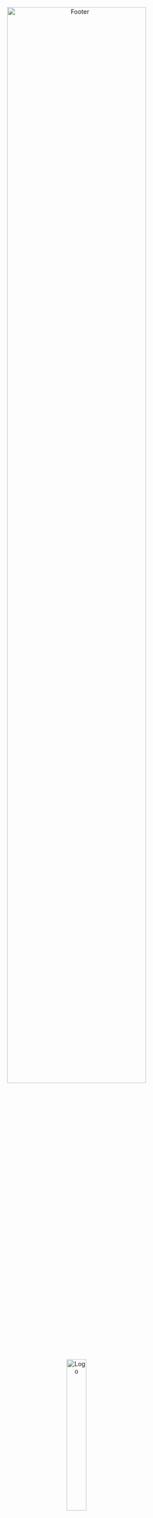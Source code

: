 <div align="center">
  <img src="https://github.com/kakao-tech-campus-2nd-step3/Team11_BE/raw/Evaluation/boomerang/src/main/resources/static/esset/footer.png" alt="Footer" width="80%">
 <br><br>
  <img src="https://raw.githubusercontent.com/kakao-tech-campus-2nd-step3/Team11_BE/Evaluation/boomerang/src/main/resources/static/esset/logo.png" alt="Logo" width="30%">
</div>

## 🎯 목차

1. [프로젝트 소개](#프로젝트-소개)
2. [문제 인식](#문제-인식)
3. [문제 해결](#문제-해결)
4. [배포된 인스턴스 주소](#배포된-인스턴스-주소)
5. [기술 스택](#기술-스택)
6. [개발 환경 설정](#개발-환경-설정)
7. [설치 및 실행 방법](#설치-및-실행-방법)
8. [주요 기능별 설명](#🔧-주요-기능별-설명)
   - [전세사기 유형 검사와 맞춤형 가이드라인 제공 페이지](#1-전세사기-유형-검사와-맞춤형-가이드라인-제공-페이지)
   - [전세사기 예방 안전도 검사 페이지](#2-전세사기-예방-안전도-검사-페이지)
   - [멘토 멘티 상담 페이지](#3-멘토-멘티-상담-페이지)
   - [커뮤니티 페이지](#4-커뮤니티-페이지)
9. [FE 핵심 기능 개발](#fe-핵심-기능-개발)
   - [API 요청 처리 최적화](#1️⃣-api-요청-처리-최적화)
   - [화면 렌더링 부담 줄이기](#2️⃣-화면-렌더링-부담-줄이기)
   - [번들 사이즈 최적화](#3️⃣-번들-사이즈-최적화)
   - [배포 전략](#4️⃣-배포-전략)
   - [텍스트 에디터](#5️⃣-텍스트-에디터)
10. [기간](#📅-기간)
11. [라이센스](#📄-라이센스)
12. [팀원 소개](#🧑‍🤝‍🧑-팀원-소개)

## 프로젝트 소개

**부메랑** 집주인에게 간 보증금이 돌아오는 그날까지 함께하는 메이트 라는 슬로건을 갖고 개발하기 시작하였습니다.
따라서 탄생한 **부메랑** 전세 사기 피해자를 위한 맞춤형 솔루션을 제공하며, 추가 피해자를 막기 위해 예방 서비스를 개발하여 안전하게 보증금 계약을 할 수 있게하는 올인원 플랫폼입니다.

## 📝 문제 인식
2024년 8월 기준 전세사기 피해자는 2만명을 돌파했으며, 보증보험이 가입되어 있는 경우에는 국교교통부 전세사기 피해자로 인정이 안되어, 실제 피해자는 이보다 훨씬 많을 것으로 추정됩니다.

피해자들이 겪는 주요 어려움은 다음과 같습니다.  
- 복잡한 법률 용어와 절차에 대한 이해 부족
- 금전적 부분에 대한 심리적 부담
- 필요한 정보가 여러 사이트에 분산
- 피해자들간의 정보 공유 커뮤니티 부재
- 실질적 질문에 대한 답변 부재

## 💡 문제 해결
 더 이상 무시할 수 없는 큰 전세사기 피해자들이 환급 과정에서 겪는 복잡한 절차와 정보 부족의 어려움을 덜기 위해 개발되었습니다.     
 따라서 피해자들이 환급 과정에만 집중할 수 있도록, 유형 파악부터 환급까지 공신력 있는 솔루션 제공하여 피해자의 시간적 피해를 줄이려 노력했습니다.     
 또한, 멘토 상담과 커뮤니티와 같은 피해자들에게 실질적인 도움이 되는 기능들을 지속적으로 추가하며 발전시켰습니다.
 피해자뿐만 아니라 일반 사용자들이 예방을 위한 기능도 구현하여 예방부터 사기 대처까지 제공하는 올인원 플랫폼으로 만들었습니다.


## 📮 배포된 인스턴스 주소

- **FE:** [http://54.252.224.76](http://54.252.224.76/)
- **BE:** [http://52.79.80.3:8080](http://52.79.80.3:8080/)

  
## 기술 스택

| 분류                | 기술                                                         |
|---------------------|--------------------------------------------------------------|
| **FrontEnd**        | React, TypeScript                                            |
| **State Management**| Context API, React Query, React Router Dom                   |
| **Build Tools**     | Vite                                                         |
| **Data Fetching**   | Tanstack Query, Axios                                        |
| **Style**           | Chakra UI, Lexical                                           |
| **CI/CD**           | GitHub Actions                                               |
| **Version Control** | Git, GitHub                                                  |
| **Deployment**      | AWS EC2, Nginx                                               |
| **Others**          | ESLint, Prettier                                             |


## 개발 환경 설정

### 필수 사항

- **Node.js:** >= 18.18.0
- **npm:** >= 9.8.1

## 🏃 설치 및 실행 방법

```bash

git clone https://github.com/kakao-tech-campus-2nd-step3/Team11_FE.git

cd Team11_FE

npm install

npm run start

```

## 🔧 주요 기능별 설명

### 1. 전세사기 유형 검사와 맞춤형 가이드라인 제공 페이지
**🏆 유형검사, 해결방법, 서류 작성까지 한 번에 하는 원스톱 서비스 제공**

- 📝 주요 기능
  - 계약 종류/보험 가입여부 기반 유형 검사
  - 유형별 맞춤형 환급 과정 안내
  - 단계별 진행도 체크 관리
  - 상세 설명 및 필요 서류 안내

### 2. 전세사기 예방 안전도 검사 페이지
**🏆 전세 계약 전 사전 위험을 파악하고 객관적인 안전성을 검증하며 추가 확인사항을 안내**

- 📝 주요 기능
  - 위험도 점수화 평가 식 적용 :`(집값*0.8 - 채권액 - 전세보증금 > 0)`
  - 자가진단 리스트 제공
  - 경매 이후 보증금 반환 금액 조회 서비스 제공
  - 등기부 등본 변동 알림을 위한 카카오톡 채널 추가 페이지 제공
    

### 3. 멘토 멘티 상담 페이지
**🏆 실시간 전문가 상담으로 개인 맞춤 조언과 전문적인 법률 절차 안내를 제공**

- 📝 주요 기능
  - 사이드 바 구현
  - 멘티 전용 페이지 구현
  - 멘토 전용 페이지 구현

### 4.  커뮤니티 페이지
**🏆 피해자 간 정보 공유와 심리적 지지를 통해 안전한 소통 공간과 맞춤형 정보 접근성을 제공**

- 📝 주요 기능
  - 게시판 별 (자유/지역별/시크릿/단계별) 글 조회 페이지 및 댓글 구현
  - 베스트 게시글  : `1주일 이내, 댓글수 * 10 + 좋아요 수 * 7`
  - 글 쓰기 페이지의 **텍스트 에디터** 구현

# FE 핵심 기능 개발

### 1️⃣ API 요청 처리 최적화
API 요청 관련 비동기 처리 페이지에서 API 요청과 상관 없는 컴포넌트들을 요청에 의존하는 컴포넌트와 최대한 분리하려고 했습니다. 요청의 응답이 올 때까지 화면에서 스피너 하나를 보여주는 것이 아니라, 요청과 상관 없는 부분은 화면 바로 렌더링 되도록 Suspense를 사용하여 분리했고, 스피너 또는 각 화면에 대한 스켈레톤 UI를 사용해 사용자가 빈 화면을 보는 시간을 최대한 줄이려 했습니다. 추가적으로 useEffect 내부에서 요청을 보내는 건 페이지가 마운트 된 후에 날아가기 때문에, 사용자의 대기시간을 최소한으로 하기 위해 useEffect 내부에서 요청을 보내는 것을 최대한 지향했습니다.

### 2️⃣ 화면 렌더링 부담 줄이기
리액트의 핵심은 상태이지만, 최대한 상태를 적게 사용하는 방향으로 페이지를 구현했습니다. useState와 Context API를 통한 전역 상태를 사용하는 것 보단, react-router-dom과 tanstack-query으로 대체해 상태 생성을 최소한으로 줄이려 했습니다.

### 3️⃣ 번들 사이즈 최적화
번들 사이즈를 최대한 줄이기 위해 라이브러리 사용을 최소한으로 하고자 했습니다. 라이브러리 내부의 모든 기능을 다 사용하는 경우는 거의 없다고 생각해 사용되지 않는 코드를 최대한 줄이려 대부분의 기능을 직접 구현했습니다. 개발 기간과 번들링 사이즈의 트레이드오프를 생각하며 라이브러리 도입 여부를 결정했습니다.

### 4️⃣ 배포 전략
현재 백엔드서버가 배포된 환경이 Amazon EC2라서, 인덱스 파일을 제공하는 것 또한 서버에 부담이 될 것이라 판단해 사용자에게 인덱스 파일을 제공하는 프론트 엔드 서버를 따로 배포했습니다. 인덱스 파일만 제공하는 것이 아니라 포함된 이미지 모두 제공해야 하기 때문에 생각보다 부담이 많이 될 것이라 판단했습니다.

### 5️⃣ 텍스트 에디터

구현하는데 매우 많은 시간과 노력이 들었던 컴포넌트 입니다. 자체 기능이 많기도 하고, 최대한 직접 구현하려고해 많이 어려웠던 컴포넌트 입니다.  제공하는 기능은 폰트 스타일, 사이즈 변경, 포맷 변경, 정렬, 링크 생성, 이미지 삽입, 드래그를 통한 이미지 크기 조정이 있습니다. 해당 부분을 구현할 때도, 상태를 최소한으로 생성하려고 노력했습니다. 

### 6️⃣ CI CD
EC2 인스턴스에서 프로젝트를 빌드하기 어려워 깃허브 액션을 통해 프로젝트를 빌드하고 CD를 진행합니다. 그러므로 프로젝트가 빌드되는 환경은 저희가 작업하는 브라우저 환경이 아닌 노드 환경 이므로, 환경을 차이를 최대한 줄이기 위해, 개개인의 브랜치에 푸쉬가 일어날 때 마다, 깃허브 액션 환경에서 빌드를 진행하는 식으로 CI를 진행했습니다. 깃허브 액션 환경에서 node_modules를 캐싱하는 방법을 도입해 CICD 시간을 줄였습니다.

## 📅 기간
25 Aug 2024 ~ 15 Nov 2024

## 📄 라이센스
MIT License - Copyright (c) 2024 kakao-tech-campus-2nd-step3

## 🧑‍🤝‍🧑 팀원 소개

<div align="center">
 <table>
   <tr>
     <td align="center" width="25%">
       <img src="https://avatars.githubusercontent.com/u/121755257?s=64&v=4" width="100" height="100" alt="진서현 프로필"><br>
       <a href="https://github.com/jinseohyun1228" target="_blank">진서현</a><br>
     </td>
     <td align="center" width="25%">
       <img src="https://avatars.githubusercontent.com/u/150018566?s=64&v=4" width="100" height="100" alt="문성민 프로필"><br>
       <a href="https://github.com/Dalsungmin" target="_blank">문성민</a><br>
     </td>
     <td align="center" width="25%">
       <img src="https://avatars.githubusercontent.com/u/65036351?s=64&v=4" width="100" height="100" alt="정재빈 프로필"><br>
       <a href="https://github.com/JaeBin2019" target="_blank">정재빈</a><br>
     </td>
     <td align="center" width="25%">
       <img src="https://avatars.githubusercontent.com/u/55781137?v=4" width="100" height="100" alt="이상준 프로필"><br>
       <a href="https://github.com/J-1ac" target="_blank">이상준</a><br>
     </td>
   </tr>
 </table>
</div>
<div align="center">
 <table>
   <tr>
     <td align="center" width="25%">
       <img src="https://avatars.githubusercontent.com/u/65104605?s=64&v=4" width="100" height="100" alt="진서현 프로필"><br>
       <a href="https://github.com/JaeanHan" target="_blank">한재안</a><br>
     </td>
     <td align="center" width="25%">
       <img src="https://avatars.githubusercontent.com/u/114674380?s=64&v=4" width="100" height="100" alt="최윤성 프로필"><br>
       <a href="https://github.com/yunseong0404" target="_blank">최윤성</a><br>
     </td>
     <td align="center" width="25%">
       <img src="https://avatars.githubusercontent.com/u/108441979?s=64&v=4" width="100" height="100" alt="한성익 프로필"><br>
       <a href="https://github.com/seongikx" target="_blank">한성익</a><br>
     </td>
   </tr>
 </table>
</div>

